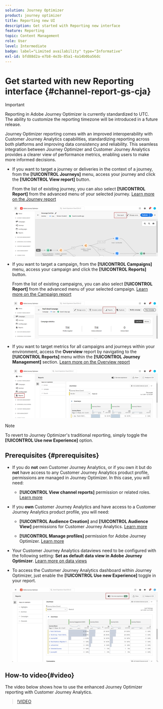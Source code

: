 ```yaml
---
solution: Journey Optimizer
product: journey optimizer
title: Reporting new UI
description: Get started with Reporting new interface
feature: Reporting
topic: Content Management
role: User
level: Intermediate
badge: label="Limited availability" type="Informative"
exl-id: bfd88d2a-e7b8-4e3b-85a1-4a14b0ba56dc
---
```

# Get started with new Reporting interface {#channel-report-gs-cja}

>[!IMPORTANT]
>
>Reporting in Adobe Journey Optimizer is currently standardized to UTC. The ability to customize the reporting timezone will be introduced in a future release.

Journey Optimizer reporting comes with an improved interoperability with Customer Journey Analytics capabilities, standardizing reporting across both platforms and improving data consistency and reliability. This seamless integration between Journey Optimizer and Customer Journey Analytics provides a clearer view of performance metrics, enabling users to make more informed decisions.

* If you want to target a journey or deliveries in the context of a journey, from the **[!UICONTROL Journeys]** menu, access your journey and click the **[!UICONTROL View report]** button. 

    From the list of existing journey, you can also select **[!UICONTROL Report]** from the advanced menu of your selected journey. [Learn more on the Journey report](journey-global-report-cja.md)

    ![](assets/gs-cja-report-3.png)

* If you want to target a campaign, from the **[!UICONTROL Campaigns]** menu, access your campaign and click the **[!UICONTROL Reports]** button.

    From the list of existing campaigns, you can also select **[!UICONTROL Report]** from the advanced menu of your selected campaign. [Learn more on the Campaign report](campaign-global-report-cja.md)

    ![](assets/gs-cja-report-2.png)

* If you want to target metrics for all campaigns and journeys within your environment, access the **Overview** report by navigating to the **[!UICONTROL Reports]** menu within the **[!UICONTROL Journey Management]** section. [Learn more on the Overview report](channel-report-cja.md)

    ![](assets/gs-cja-report-1.png)

>[!NOTE]
>
> To revert to Journey Optimizer's traditional reporting, simply toggle the **[!UICONTROL Use new Experience]** option.

## Prerequisites {#prerequisites}

* If you do **not** own Customer Journey Analytics, or if you own it but do **not** have access to any Customer Journey Analytics product profile, permissions are managed in Journey Optimizer. In this case, you will need:

    * **[!UICONTROL View channel reports]** permission or related roles. [Learn more](../administration/permissions.md)

* If you **own** Customer Journey Analytics and have access to a Customer Journey Analytics product profile, you will need:

    * **[!UICONTROL Audience Creation]** and **[!UICONTROL Audience View]** permissions for Customer Journey Analytics. [Learn more](https://experienceleague.adobe.com/en/docs/analytics-platform/using/technotes/access-control)

    * **[!UICONTROL Manage profiles]** permission for Adobe Journey Optimizer. [Learn more](../administration/permissions.md)

* Your Customer Journey Analytics dataviews need to be configured with the following setting: **Set as default data view in Adobe Journey Optimizer**. [Learn more on data views](https://experienceleague.adobe.com/en/docs/analytics-platform/using/cja-dataviews/create-dataview)

* To access the Customer Journey Analytics dashboard within Journey Optimizer, just enable the **[!UICONTROL Use new Experience]** toggle in your report.

    ![](assets/cja-option.png)

## How-to video{#video}

The video below shows how to use the enhanced Journey Optimizer reporting with Customer Journey Analytics.

>[!VIDEO](https://video.tv.adobe.com/v/3430413)